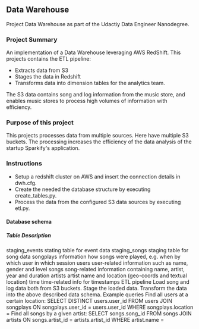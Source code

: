 ## Data Warehouse

Project Data Warehouse as part of the Udactiy Data Engineer Nanodegree.

### Project Summary
An implementation of a Data Warehouse leveraging AWS RedShift.
This projects contains the ETL pipeline:
 - Extracts data from S3
 - Stages the data in Redshift
 - Transforms data into dimension tables for the analytics team.

The S3 data contains song and log information from the music store, and enables music stores to process high volumes of information with efficiency.

### Purpose of this project
This projects processes data from multiple sources. Here have multiple S3 buckets. The processing increases the efficiency of the data analysis of the startup Sparkify's application.

### Instructions
- Setup a redshift cluster on AWS and insert the connection details in dwh.cfg.
- Create the needed the database structure by executing create_tables.py.
- Process the data from the configured S3 data sources by executing etl.py.
#### Database schema
##### Table	Description
staging_events	stating table for event data
staging_songs	staging table for song data
songplays	information how songs were played, e.g. when by which user in which session
users	user-related information such as name, gender and level
songs	song-related information containing name, artist, year and duration
artists	artist name and location (geo-coords and textual location)
time	time-related info for timestamps
ETL pipeline
Load song and log data both from S3 buckets.
Stage the loaded data.
Transform the data into the above described data schema.
Example queries
Find all users at a certain location: SELECT DISTINCT users.user_id FROM users JOIN songplays ON songplays.user_id = users.user_id WHERE songplays.location = <LOCATION>
Find all songs by a given artist: SELECT songs.song_id FROM songs JOIN artists ON songs.artist_id = artists.artist_id WHERE artist.name = <ARTIST>

